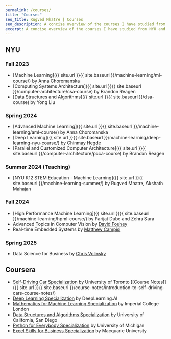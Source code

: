 ```yaml
---
permalink: /courses/
title: "Courses"
seo_title: Rugved Mhatre | Courses
seo_description: A concise overview of the courses I have studied from NYU and Coursera, and instructed at NYU.
excerpt: A concise overview of the courses I have studied from NYU and Coursera, and instructed at NYU.
---
```


## NYU
### Fall 2023
- [Machine Learning]({{ site.url }}{{ site.baseurl }}/machine-learning/ml-course/) by Anna Choromanska
- [Computing Systems Architecture]({{ site.url }}{{ site.baseurl }}/computer-architecture/csa-course) by Brandon Reagen
- [Data Structures and Algorithms]({{ site.url }}{{ site.baseurl }}/dsa-course) by Yong Liu

### Spring 2024
- [Advanced Machine Learning]({{ site.url }}{{ site.baseurl }}/machine-learning/aml-course/) by Anna Choromanska
- [Deep Learning]({{ site.url }}{{ site.baseurl }}/machine-learning/deep-learning-nyu-course/) by Chinmay Hegde
- [Parallel and Customized Computer Architecture]({{ site.url }}{{ site.baseurl }}/computer-architecture/pcca-course) by Brandon Reagen

### Summer 2024 (Teaching)
- [NYU K12 STEM Education - Machine Learning]({{ site.url }}{{ site.baseurl }}/machine-learning-summer/) by Rugved Mhatre, Akshath Mahajan

### Fall 2024
- [High Performance Machine Learning]({{ site.url }}{{ site.baseurl }}/machine-learning/hpml-course/) by Parijat Dube and Zehra Sura
- Advanced Topics in Computer Vision by [David Fouhey](https://cs.nyu.edu/~fouhey/)
- Real-time Embedded Systems by [Matthew Campisi](https://engineering.nyu.edu/faculty/matthew-campisi)

### Spring 2025
- Data Science for Business by [Chris Volinsky](https://www.stern.nyu.edu/faculty/bio/chris-volinsky)

## Coursera
- [Self-Driving Car Specialization](https://coursera.org/share/609c0d5507fe57fa663671f148ec92a9) by University of Toronto [[Course Notes]]({{ site.url }}{{ site.baseurl }}/course-notes/introduction-to-self-driving-cars-course-notes/)
- [Deep Learning Specialization](https://coursera.org/share/c868e8bdd693dbc70f2ce28d26c48516) by DeepLearning.AI
- [Mathematics for Machine Learning Specialization](https://coursera.org/share/6614b5baf3e0eab86c7f264a852da529) by Imperial College London
- [Data Structures and Algorithms Specialization](https://coursera.org/share/ec57860825e721372c891bdd55e3dd98) by University of California, San Diego
- [Python for Everybody Specialization](https://coursera.org/share/b2979b81489289b820f2923699083bf4) by University of Michigan
- [Excel Skills for Business Specialization](https://coursera.org/share/128042cffb361820190f7e7834c2517a) by Macquarie University
